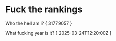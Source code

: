 # Fuck the rankings

Who the hell am I?
{ 31779057 }

What fucking year is it?
[ 2025-03-24T12:20:00Z ]
